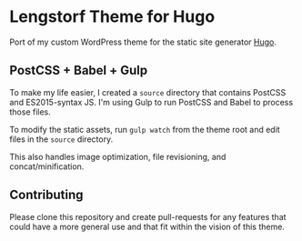 # Lengstorf Theme for Hugo

Port of my custom WordPress theme for the static site generator [Hugo](http://http://hugo.spf13.com).

## PostCSS + Babel + Gulp

To make my life easier, I created a `source` directory that contains PostCSS and ES2015-syntax JS. I'm using Gulp to run PostCSS and Babel to process those files.

To modify the static assets, run `gulp watch` from the theme root and edit files in the `source` directory.

This also handles image optimization, file revisioning, and concat/minification.

## Contributing

Please clone this repository and create pull-requests for any features that could have a more general use and that fit within the vision of this theme.
